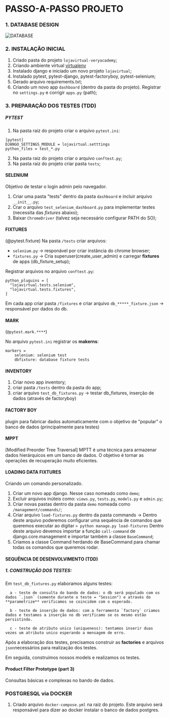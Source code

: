 # PASSO-A-PASSO PROJETO

### 1. DATABASE DESIGN

![DATABASE](https://user-images.githubusercontent.com/12896853/189552961-850ea950-0adf-46a7-bd27-1cf2b447acce.png)

### 2. INSTALAÇÃO INICIAL

1. Criado pasta do projeto `lojavirtual-veryacademy`;
2. Criando ambiente virtual [virtualenv](https://virtualenv.pypa.io/en/latest/)
3. Instalado django e iniciado um novo projeto `lojavirtual`;
4. Instalado pytest, pytest-django, pytest-factoryboy, pytest-selenium;
5. Gerado arquivo requirements.txt;
6. Criando um novo app `dashboard` (dentro da pasta do projeto). Registrar no `settings.py` e corrigir `apps.py` (path);

### 3. PREPARAÇÃO DOS TESTES (TDD)

##### PYTEST

1. Na pasta raiz do projeto criar o arquivo `pytest.ini`:
```
[pytest]
DJANGO_SETTINGS_MODULE = lojavirtual.setttings
python_files = test_*.py
```
2. Na pasta raiz do projeto criar o arquivo `conftest.py`;
3. Na pasta raiz do projeto criar pasta `tests`;


#### SELENIUM
Objetivo de testar o login admin pelo navegador.

1. Criar uma pasta "tests" dentro da pasta `dashboard` e incluir arquivo `__init__.py`;
2. Crar o arquivo `test_selenium_dashboard.py` para implementar testes (necessita das _fixtures_ abaixo);
3. Baixar `ChromeDriver` (talvez seja necessário configurar PATH do SO);


#### FIXTURES
(@pytest.fixture)
Na pasta `/tests` criar arquivos:
  - `selenium.py` -> responável por criar instância do chrome browser;
  - `fixtures.py` -> Cria superuser(create_user_admin) e carregar **fixtures** de apps (db_fixture_setup); 


Registrar arquivos no arquivo `conftest.py`:
```
python_pluguins = [
  "lojavirtual.tests.selenium",
  "lojavirtual.tests.fixtures",
]
```
Em cada app criar pasta `/fixtures` e criar arquivo `db_*****_fixture.json` -> responsável por dados do db.


#### MARK
(`@pytest.mark.****`)

No arquivo `pytest.ini` registrar os **makerns**:

```
markers =
    selenium: selenium test
    dbfixture: database fixture tests
```


#### INVENTORY

1. Criar novo app inventory;
2. criar pasta `/tests` dentro da pasta do app;
3. criar arquivo `test_db_fixtures.py` -> testar db_fixtures, inserção de dados (através de factoryboy)


#### FACTORY BOY
plugin para fabricar dados automaticamente com o objetivo de "popular" o banco de dados (principalmente para testes)


#### MPPT 
[Modified Preorder Tree Traversal]
MPTT é uma técnica para armazenar dados hierárquicos em um banco de dados. O objetivo é tornar as operações de recuperação muito eficientes.


#### LOADING DATA FIXTURES 

Criando um comando personalizado.

1. Criar um novo app django. Nesse caso nomeado como `demo`;
2. Excluir arquivos inúteis como: `views.py`, `tests.py`, `models.py` e `admin.py`;
3. Criar novas pastas dentro da pasta `demo` nomeada como `/management/commands/`;
4. Criar arquivo `load-fixtures.py` dentro da pasta commands -> Dentro deste arquivo poderemos configurar uma 
sequência de comandos que queremos executar ao digitar `> python manage.py load-fixtures`
  Dentro deste arquivo devemos importar a função `call-command` de django.core.management e
  importar também a classe `BaseCommand`;
5. Criamos a classe Command herdando de BaseCommand para chamar todas os comandos que queremos rodar.


#### SEQUÊNCIA DE DESENVOLVIMENTO (TDD)

##### 1. CONSTRUÇÃO DOS TESTES:
  Em `test_db_fixtures.py` elaboramos alguns testes:

      a - teste de consulta do bando de dados: o db será populado com os dados `.json` (somente durante o teste = "Session") e através do **parametrize** verificamos se coincidem com o esperado. 

      b - teste de inserção de dados: com a ferramenta `factory` criamos dados e testamos a inserção no db verificamo se os mesmo estão persistindo.

      c - teste de atributo unico (uniqueness): tentamos inserir duas vezes um atributo unico esperando a mensagem de erro.

  Após a elaboração dos testes, precisamos construir as **factories** e arquivos `json`necessários para realização dos testes.

  Em seguida, construímos nossos models e realizamos os testes. 


  #### Product Filter Prototype (part 3)

Consultas básicas e complexas no bando de dados.


### POSTGRESQL via DOCKER

1. Criado arquivo `docker-compose.yml` na raiz do projeto. Este arquivo será responsável para dizer ao docker instalar o banco de dados postgres.